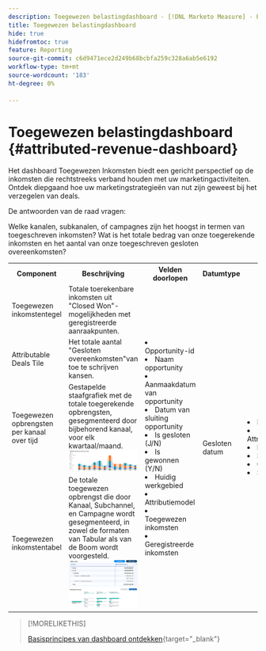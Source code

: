 ```yaml
---
description: Toegewezen belastingdashboard - [!DNL Marketo Measure] - Product
title: Toegewezen belastingdashboard
hide: true
hidefromtoc: true
feature: Reporting
source-git-commit: c6d9471ece2d249b68bcbfa259c328a6ab5e6192
workflow-type: tm+mt
source-wordcount: '183'
ht-degree: 0%

---
```


# Toegewezen belastingdashboard {#attributed-revenue-dashboard}

Het dashboard Toegewezen Inkomsten biedt een gericht perspectief op de inkomsten die rechtstreeks verband houden met uw marketingactiviteiten. Ontdek diepgaand hoe uw marketingstrategieën van nut zijn geweest bij het verzegelen van deals.

De antwoorden van de raad vragen:

Welke kanalen, subkanalen, of campagnes zijn het hoogst in termen van toegeschreven inkomsten?
Wat is het totale bedrag van onze toegerekende inkomsten en het aantal van onze toegeschreven gesloten overeenkomsten?

<table style="table-layout:auto"> 
<tbody>
  <tr> 
   <th>Component</th> 
   <th>Beschrijving</th>
   <th>Velden doorlopen</th>
   <th>Datumtype</th>
   <th>Filters</th>
  </tr>
  <tr>
    <td>Toegewezen inkomstentegel</td>
    <td>Totale toerekenbare inkomsten uit "Closed Won"-mogelijkheden met geregistreerde aanraakpunten.</td>
    <td rowspan="6"><li>Opportunity-id</li>
<li>Naam opportunity</li>
<li>Aanmaakdatum van opportunity</li>
<li>Datum van sluiting opportunity</li>
<li>Is gesloten (J/N)</li>
<li>Is gewonnen (Y/N)</li>
<li>Huidig werkgebied</li>
<li>Attributiemodel</li>
<li>Toegewezen inkomsten</li>
<li>Geregistreerde inkomsten</li></td>
    <td rowspan="6">Gesloten datum</td>
    <td rowspan="6"><li>Datum</li>
<li>Attributiemodel</li>
<li>Kanaal</li>
<li>Subkanaal</li>
<li>Campagne</li>
<li>Segmenten</li></td>
  </tr>
  <tr>
    <td>Attributable Deals Tile</td>
    <td>Het totale aantal "Gesloten overeenkomsten"van toe te schrijven kansen.</td>
  </tr>
  <tr>
    <td>Toegewezen opbrengsten per kanaal over tijd</td>
    <td>Gestapelde staafgrafiek met de totale toegerekende opbrengsten, gesegmenteerd door bijbehorend kanaal, voor elk kwartaal/maand.
    <br/><img src="assets/attributed-revenue-dashboard-1.png" width="600"></td>
  </tr>
  <tr>
    <td>Toegewezen inkomstentabel</td>
    <td>De totale toegewezen opbrengst die door Kanaal, Subchannel, en Campagne wordt gesegmenteerd, in zowel de formaten van Tabular als van de Boom wordt voorgesteld.
    <br/><img src="assets/attributed-revenue-dashboard-2.png" width="600">
    <br/><img src="assets/attributed-revenue-dashboard-3.png" width="600"></td>
  </tr>
  </tr>
</tbody>
</table>

>[!MORELIKETHIS]
>
>[Basisprincipes van dashboard ontdekken](/help/marketo-measure-discover-ui/dashboards/discover-dashboard-basics.md){target="_blank"}
